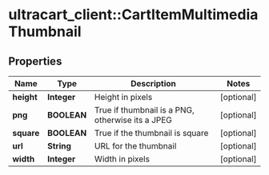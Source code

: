 # ultracart_client::CartItemMultimediaThumbnail

## Properties
Name | Type | Description | Notes
------------ | ------------- | ------------- | -------------
**height** | **Integer** | Height in pixels | [optional] 
**png** | **BOOLEAN** | True if thumbnail is a PNG, otherwise its a JPEG | [optional] 
**square** | **BOOLEAN** | True if the thumbnail is square | [optional] 
**url** | **String** | URL for the thumbnail | [optional] 
**width** | **Integer** | Width in pixels | [optional] 



